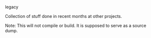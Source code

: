 legacy

Collection of stuff done in recent months at other projects.

Note: This will not compile or build. It is supposed to serve as a source dump.

